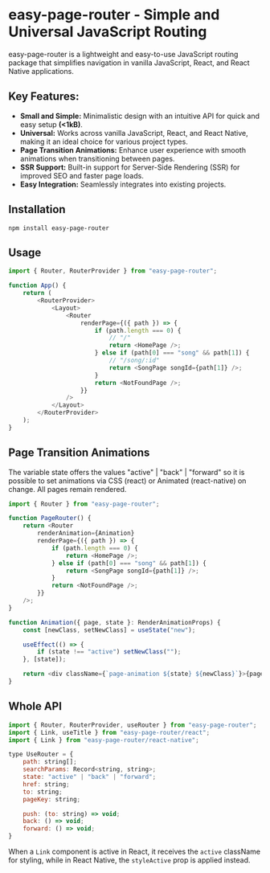 # easy-page-router - Simple and Universal JavaScript Routing

easy-page-router is a lightweight and easy-to-use JavaScript routing package
that simplifies navigation in vanilla JavaScript, React, and React Native
applications.

## Key Features:

- **Small and Simple:** Minimalistic design with an intuitive API for quick and
  easy setup **(<1kB)**.
- **Universal:** Works across vanilla JavaScript, React, and React Native,
  making it an ideal choice for various project types.
- **Page Transition Animations:** Enhance user experience with smooth animations
  when transitioning between pages.
- **SSR Support:** Built-in support for Server-Side Rendering (SSR) for improved
  SEO and faster page loads.
- **Easy Integration:** Seamlessly integrates into existing projects.

## Installation

```
npm install easy-page-router
```

## Usage

```js
import { Router, RouterProvider } from "easy-page-router";

function App() {
    return (
        <RouterProvider>
            <Layout>
                <Router
                    renderPage={({ path }) => {
                        if (path.length === 0) {
                            // "/"
                            return <HomePage />;
                        } else if (path[0] === "song" && path[1]) {
                            // "/song/:id"
                            return <SongPage songId={path[1]} />;
                        }
                        return <NotFoundPage />;
                    }}
                />
            </Layout>
        </RouterProvider>
    );
}
```

## Page Transition Animations

The variable state offers the values "active" | "back" | "forward" so it is
possible to set animations via CSS (react) or Animated (react-native) on change.
All pages remain rendered.

```js
import { Router } from "easy-page-router";

function PageRouter() {
    return <Router
        renderAnimation={Animation}
        renderPage={({ path }) => {
            if (path.length === 0) {
                return <HomePage />;
            } else if (path[0] === "song" && path[1]) {
                return <SongPage songId={path[1]} />;
            }
            return <NotFoundPage />;
        }}
    />;
}

function Animation({ page, state }: RenderAnimationProps) {
    const [newClass, setNewClass] = useState("new");

    useEffect(() => {
        if (state !== "active") setNewClass("");
    }, [state]);

    return <div className={`page-animation ${state} ${newClass}`}>{page}</div>;
}
```

## Whole API

```js
import { Router, RouterProvider, useRouter } from "easy-page-router";
import { Link, useTitle } from "easy-page-router/react";
import { Link } from "easy-page-router/react-native";

type UseRouter = {
    path: string[];
    searchParams: Record<string, string>;
    state: "active" | "back" | "forward";
    href: string;
    to: string;
    pageKey: string;

    push: (to: string) => void;
    back: () => void;
    forward: () => void;
}
```

When a `Link` component is active in React, it receives the `active` className
for styling, while in React Native, the `styleActive` prop is applied instead.
